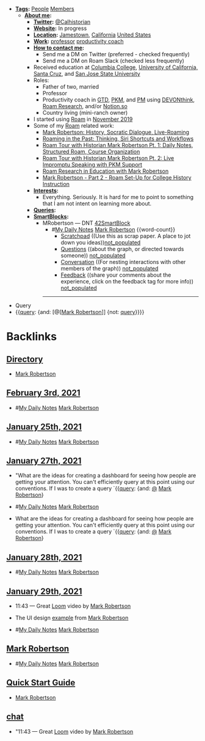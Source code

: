 - **[Tags](<Tags.md>):** [People](<People.md>) [Members](<Members.md>)
    - **[About me](<About me.md>):** 
        - **[Twitter](<Twitter.md>):** [@Calhistorian](https://www.twitter.com/calhistorian) 
        - **[Website](<Website.md>):** In progress
        - **[Location](<Location.md>):** [Jamestown](<Jamestown.md>), [California](<California.md>) [United States](<United States.md>)
        - **[Work](<Work.md>):** [professor](<professor.md>) [productivity coach](<productivity coach.md>) 
        - **[How to contact me](<How to contact me.md>):**
            - Send me a DM on Twitter (preferred - checked frequently)
            - Send me a DM on Roam Slack (checked less frequently)
        - Received education at [Columbia College](<Columbia College.md>), [University of California, Santa Cruz](<University of California, Santa Cruz.md>), and [San Jose State University](<San Jose State University.md>)
        - Roles:
            - Father of two, married
            - Professor
            - Productivity coach in [GTD](<GTD.md>), [PKM](<PKM.md>), and [PM](<PM.md>) using [DEVONthink](<DEVONthink.md>), [Roam Research](<Roam Research.md>), and/or [Notion.so](<Notion.so.md>)
            - Country living (mini-ranch owner)
        - I started using [Roam](<Roam.md>) in [November 2019](<November 2019.md>)
        - Some of my [Roam](<Roam.md>) related work:
            - [Mark Robertson: History, Socratic Dialogue, Live-Roaming](https://www.buzzsprout.com/1194506/4875515)
            - [Roaming in the Past: Thinking, Siri Shortcuts and Workflows](https://www.roambrain.com/roaming-in-the-past/)
            - [Roam Tour with Historian Mark Robertson Pt. 1: Daily Notes, Structured Roam, Course Organization](https://youtu.be/O3Chd8ECy2A)
            - [Roam Tour with Historian Mark Robertson Pt. 2: Live Impromptu Speaking with PKM Support](https://youtu.be/cO_z04mfG90)
            - [Roam Research in Education with Mark Robertson](https://youtu.be/bSbuOPgHL3E)
            - [Mark Robertson - Part 2 - Roam Set-Up for College History Instruction](https://youtu.be/_QJ6Nt2r_xg)
        - **[Interests](<Interests.md>):**
            - Everything. Seriously. It is hard for me to point to something that I am not intent on learning more about. 
        - **[Queries](<Queries.md>):**
        - **[SmartBlocks](<SmartBlocks.md>):**
            - MRobertson — DNT [42SmartBlock](<42SmartBlock.md>)
                - #[My Daily Notes](<My Daily Notes.md>) [Mark Robertson](<Mark Robertson.md>) {{word-count}}
                    - [Scratchpad](<Scratchpad.md>) ((Use this as scrap paper. A place to jot down you ideas))[not_populated](<not_populated.md>)
                    - [Questions](<Questions.md>) ((about the graph, or directed towards someone)) [not_populated](<not_populated.md>)
                    - [Conversation](<Conversation.md>) ((For nesting interactions with other members of the graph)) [not_populated](<not_populated.md>)
                    - [Feedback](<Feedback.md>) ((share your comments about the experience, click on the feedback tag for more info)) [not_populated](<not_populated.md>)
                - ---
- Query
- {{[query](<query.md>): {and: [@[[Mark Robertson](<@[[Mark Robertson.md>)]] {not: [query](<query.md>)}}}}

# Backlinks
## [Directory](<Directory.md>)
- [Mark Robertson](<Mark Robertson.md>)

## [February 3rd, 2021](<February 3rd, 2021.md>)
- #[My Daily Notes](<My Daily Notes.md>) [Mark Robertson](<Mark Robertson.md>)

## [January 25th, 2021](<January 25th, 2021.md>)
- #[My Daily Notes](<My Daily Notes.md>) [Mark Robertson](<Mark Robertson.md>)

## [January 27th, 2021](<January 27th, 2021.md>)
- "What are the ideas for creating a dashboard for seeing how people are getting your attention. You can't efficiently query at this point using our conventions. If I was to create a query `{{[query](<query.md>): {and: [@](<@.md>) [Mark Robertson](<Mark Robertson.md>)}

- #[My Daily Notes](<My Daily Notes.md>) [Mark Robertson](<Mark Robertson.md>)

- What are the ideas for creating a dashboard for seeing how people are getting your attention. You can't efficiently query at this point using our conventions. If I was to create a query `{{[query](<query.md>): {and: [@](<@.md>) [Mark Robertson](<Mark Robertson.md>)}

## [January 28th, 2021](<January 28th, 2021.md>)
- #[My Daily Notes](<My Daily Notes.md>) [Mark Robertson](<Mark Robertson.md>)

## [January 29th, 2021](<January 29th, 2021.md>)
- 11:43 — Great [Loom](<Loom.md>) video by [Mark Robertson](<Mark Robertson.md>)

- The UI design [example](((lRBaD3yYL))) from [Mark Robertson](<Mark Robertson.md>)

- #[My Daily Notes](<My Daily Notes.md>) [Mark Robertson](<Mark Robertson.md>)

## [Mark Robertson](<Mark Robertson.md>)
- #[My Daily Notes](<My Daily Notes.md>) [Mark Robertson](<Mark Robertson.md>)

## [Quick Start Guide](<Quick Start Guide.md>)
- [Mark Robertson](<Mark Robertson.md>)

## [chat](<chat.md>)
- "11:43 — Great [Loom](<Loom.md>) video by [Mark Robertson](<Mark Robertson.md>)

